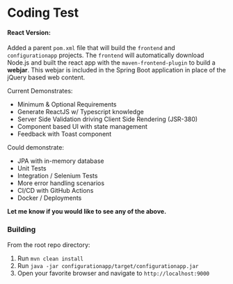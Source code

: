 # Coding Test

#### React Version:
Added a parent `pom.xml` file that will build the `frontend` and `configurationapp` projects.  The `frontend` will automatically download Node.js
and built the react app with the `maven-frontend-plugin` to build a **webjar**.  This webjar is included in the Spring Boot application in place of
the jQuery based web content.

Current Demonstrates:
* Minimum & Optional Requirements
* Generate ReactJS w/ Typescript knowledge
* Server Side Validation driving Client Side Rendering (JSR-380)
* Component based UI with state management
* Feedback with Toast component

Could demonstrate:
* JPA with in-memory database
* Unit Tests
* Integration / Selenium Tests
* More error handling scenarios
* CI/CD with GitHub Actions
* Docker / Deployments

**Let me know if you would like to see any of the above.**

### Building
From the root repo directory:
1. Run `mvn clean install`
2. Run `java -jar configurationapp/target/configurationapp.jar`
3. Open your favorite browser and navigate to `http://localhost:9000`